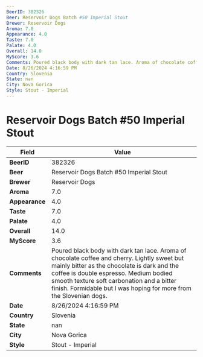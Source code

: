 ```yaml
---
BeerID: 382326
Beer: Reservoir Dogs Batch #50 Imperial Stout
Brewer: Reservoir Dogs
Aroma: 7.0
Appearance: 4.0
Taste: 7.0
Palate: 4.0
Overall: 14.0
MyScore: 3.6
Comments: Poured black body with dark tan lace. Aroma of chocolate coffee and cherry. Lightly sweet but mainly bitter as the chocolate is dark and the coffee is double espresso.  Medium bodied smooth texture soft carbonation and a bitter finish.  Formidable but I was hoping for more from the Slovenian dogs.
Date: 8/26/2024 4:16:59 PM
Country: Slovenia
State: nan
City: Nova Gorica
Style: Stout - Imperial
---
```


# Reservoir Dogs Batch #50 Imperial Stout

| Field         | Value |
|---------------|-------|
| **BeerID** | 382326 |
| **Beer** | Reservoir Dogs Batch #50 Imperial Stout |
| **Brewer** | Reservoir Dogs |
| **Aroma** | 7.0 |
| **Appearance** | 4.0 |
| **Taste** | 7.0 |
| **Palate** | 4.0 |
| **Overall** | 14.0 |
| **MyScore** | 3.6 |
| **Comments** | Poured black body with dark tan lace. Aroma of chocolate coffee and cherry. Lightly sweet but mainly bitter as the chocolate is dark and the coffee is double espresso.  Medium bodied smooth texture soft carbonation and a bitter finish.  Formidable but I was hoping for more from the Slovenian dogs. |
| **Date** | 8/26/2024 4:16:59 PM |
| **Country** | Slovenia |
| **State** | nan |
| **City** | Nova Gorica |
| **Style** | Stout - Imperial |
